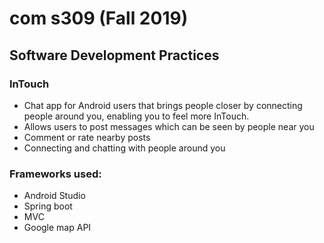 # com s309 (Fall 2019)
## Software Development Practices
### InTouch
- Chat app for Android users that brings people closer by connecting people around you, enabling you to feel more InTouch.
- Allows users to post messages which can be seen by people near you
- Comment or rate nearby posts
- Connecting and chatting with people around you

### Frameworks used:
- Android Studio
- Spring  boot
- MVC
- Google map API
